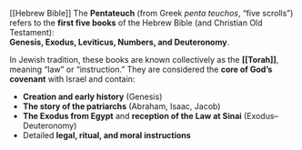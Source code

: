[[Hebrew Bible]]
The **Pentateuch** (from Greek _penta teuchos_, “five scrolls”) refers to the **first five books** of the Hebrew Bible (and Christian Old Testament):  
**Genesis, Exodus, Leviticus, Numbers, and Deuteronomy**.

In Jewish tradition, these books are known collectively as the **[[Torah]]**, meaning “law” or “instruction.” They are considered the **core of God’s covenant** with Israel and contain:
- **Creation and early history** (Genesis)
- **The story of the patriarchs** (Abraham, Isaac, Jacob)
- **The Exodus from Egypt** and **reception of the Law at Sinai** (Exodus–Deuteronomy)
- Detailed **legal, ritual, and moral instructions**